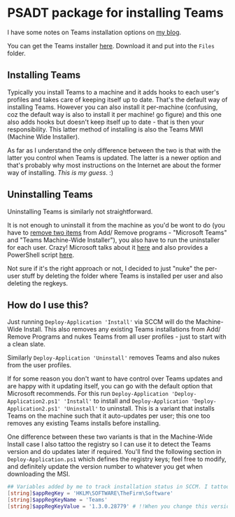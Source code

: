 # PSADT package for installing Teams
I have some notes on Teams installation options on [my blog](https://rakhesh.com/citrix/notes-on-teams-locations-installing-etc/). 

You can get the Teams installer [here](https://docs.microsoft.com/en-us/microsoftteams/msi-deployment). Download it and put into the `Files` folder. 

## Installing Teams
Typically you install Teams to a machine and it adds hooks to each user's profiles and takes care of keeping itself up to date. That's the default way of installing Teams. However you can also install it per-machine (confusing, coz the default way is also to install it per machine! go figure) and this one also adds hooks but doesn't keep itself up to date - that is then your responsibility. This latter method of installing is also the Teams MWI (Machine Wide Installer). 

As far as I understand the only difference between the two is that with the latter you control when Teams is updated. The latter is a newer option and that's probably why most instructions on the Internet are about the former way of installing. _This is my guess_. :) 

## Uninstalling Teams
Uninstalling Teams is similarly not straightforward. 

It is not enough to uninstall it from the machine as you'd be wont to do (you have to [remove two items](https://support.microsoft.com/en-gb/office/uninstall-microsoft-teams-3b159754-3c26-4952-abe7-57d27f5f4c81?ui=en-us&rs=en-gb&ad=gb#ID0EAABAAA=Desktop) from Add/ Remove programs - "Microsoft Teams" and "Teams Machine-Wide Installer"), you also have to run the uninstaller for each user. Crazy! Microsoft talks about it [here](https://docs.microsoft.com/en-us/microsoftteams/msi-deployment#clean-up-and-redeployment-procedure) and also provides a PowerShell script [here](https://docs.microsoft.com/en-us/microsoftteams/scripts/powershell-script-deployment-cleanup).

Not sure if it's the right approach or not, I decided to just "nuke" the per-user stuff by deleting the folder where Teams is installed per user and also deleting the regkeys.

## How do I use this?
Just running `Deploy-Application 'Install'` via SCCM will do the Machine-Wide Install. This also removes any existing Teams installations from Add/ Remove Programs and nukes Teams from all user profiles - just to start with a clean slate. 

Similarly `Deploy-Application 'Uninstall'` removes Teams and also nukes from the user profiles.

If for some reason you don't want to have control over Teams updates and are happy with it updating itself, you can go with the default option that Microsoft recommends. For this run `Deploy-Application 'Deploy-Application2.ps1' 'Install'` to install and `Deploy-Application 'Deploy-Application2.ps1' 'Uninstall'` to uninstall. This is a variant that installs Teams on the machine such that it auto-updates per user; this one too removes any existing Teams installs before installing.

One difference between these two variants is that in the Machine-Wide Install case I also tattoo the registry so I can use it to detect the Teams version and do updates later if required. You'll find the following section in `Deploy-Application.ps1` which defines the registry keys; feel free to modify, and definitely update the version number to whatever you get when downloading the MSI.

```powershell
## Variables added by me to track installation status in SCCM. I tattoo these in the registry.
[string]$appRegKey = 'HKLM\SOFTWARE\TheFirm\Software'
[string]$appRegKeyName = 'Teams'
[string]$appRegKeyValue = '1.3.0.28779' # !!When you change this version be sure to update the detection method!!
```